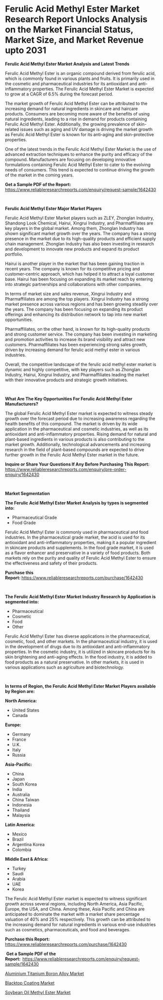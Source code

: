 <p><h1>Ferulic Acid Methyl Ester Market Research Report Unlocks Analysis on the Market Financial Status, Market Size, and Market Revenue upto 2031</h1></p><p><strong>Ferulic Acid Methyl Ester Market Analysis and Latest Trends</strong></p>
<p><p>Ferulic Acid Methyl Ester is an organic compound derived from ferulic acid, which is commonly found in various plants and fruits. It is primarily used in the cosmetic and pharmaceutical industries for its antioxidant and anti-inflammatory properties. The Ferulic Acid Methyl Ester Market is expected to grow at a CAGR of 6.5% during the forecast period.</p><p>The market growth of Ferulic Acid Methyl Ester can be attributed to the increasing demand for natural ingredients in skincare and haircare products. Consumers are becoming more aware of the benefits of using natural ingredients, leading to a rise in demand for products containing Ferulic Acid Methyl Ester. Additionally, the growing prevalence of skin-related issues such as aging and UV damage is driving the market growth as Ferulic Acid Methyl Ester is known for its anti-aging and skin-protective properties.</p><p>One of the latest trends in the Ferulic Acid Methyl Ester Market is the use of advanced extraction techniques to enhance the purity and efficacy of the compound. Manufacturers are focusing on developing innovative formulations containing Ferulic Acid Methyl Ester to cater to the evolving needs of consumers. This trend is expected to continue driving the growth of the market in the coming years.</p></p>
<p><strong>Get a Sample PDF of the Report:&nbsp;</strong> <a href="https://www.reliableresearchreports.com/enquiry/request-sample/1642430">https://www.reliableresearchreports.com/enquiry/request-sample/1642430</a></p>
<p>&nbsp;</p>
<p><strong>Ferulic Acid Methyl Ester Major Market Players</strong></p>
<p><p>Ferulic Acid Methyl Ester Market players such as ZLEY, Zhonglan Industry, Shandong Look Chemical, Hairui, Xingrui Industry, and Pharmaffiliates are key players in the global market. Among them, Zhonglan Industry has shown significant market growth over the years. The company has a strong presence in the market due to its high-quality products and efficient supply chain management. Zhonglan Industry has also been investing in research and development to innovate new products and expand its product portfolio.</p><p>Hairui is another player in the market that has been gaining traction in recent years. The company is known for its competitive pricing and customer-centric approach, which has helped it to attract a loyal customer base. Hairui has been focusing on expanding its market reach by entering into strategic partnerships and collaborations with other companies.</p><p>In terms of market size and sales revenue, Xingrui Industry and Pharmaffiliates are among the top players. Xingrui Industry has a strong market presence across various regions and has been growing steadily over the years. The company has been focusing on expanding its product offerings and enhancing its distribution network to tap into new market opportunities.</p><p>Pharmaffiliates, on the other hand, is known for its high-quality products and strong customer service. The company has been investing in marketing and promotion activities to increase its brand visibility and attract new customers. Pharmaffiliates has been experiencing strong sales growth, driven by increasing demand for ferulic acid methyl ester in various industries.</p><p>Overall, the competitive landscape of the ferulic acid methyl ester market is dynamic and highly competitive, with key players such as Zhonglan Industry, Hairui, Xingrui Industry, and Pharmaffiliates leading the market with their innovative products and strategic growth initiatives.</p></p>
<p>&nbsp;</p>
<p><strong>What Are The Key Opportunities For Ferulic Acid Methyl Ester Manufacturers?</strong></p>
<p><p>The global Ferulic Acid Methyl Ester market is expected to witness steady growth over the forecast period due to increasing awareness regarding the health benefits of this compound. The market is driven by its wide application in the pharmaceutical and cosmetic industries, as well as its antioxidant and anti-inflammatory properties. Rising demand for natural and plant-based ingredients in various products is also contributing to the market growth. Additionally, technological advancements and increasing research in the field of plant-based compounds are expected to drive further growth in the Ferulic Acid Methyl Ester market in the future.</p></p>
<p><strong>Inquire or Share Your Questions If Any Before Purchasing This Report:</strong> <a href="https://www.reliableresearchreports.com/enquiry/pre-order-enquiry/1642430">https://www.reliableresearchreports.com/enquiry/pre-order-enquiry/1642430</a></p>
<p>&nbsp;</p>
<p><strong>Market Segmentation</strong></p>
<p><strong>The Ferulic Acid Methyl Ester Market Analysis by types is segmented into:</strong></p>
<p><ul><li>Pharmaceutical Grade</li><li>Food Grade</li></ul></p>
<p><p>Ferulic Acid Methyl Ester is commonly used in pharmaceutical and food industries. In the pharmaceutical grade market, the acid is used for its antioxidant and anti-inflammatory properties, making it a popular ingredient in skincare products and supplements. In the food grade market, it is used as a flavor enhancer and preservative in a variety of food products. Both markets rely on the purity and quality of Ferulic Acid Methyl Ester to ensure the effectiveness and safety of their products.</p></p>
<p><strong>Purchase this Report:&nbsp;</strong><a href="https://www.reliableresearchreports.com/purchase/1642430">https://www.reliableresearchreports.com/purchase/1642430</a></p>
<p>&nbsp;</p>
<p><strong>The Ferulic Acid Methyl Ester Market Industry Research by Application is segmented into:</strong></p>
<p><ul><li>Pharmaceutical</li><li>Cosmetic</li><li>Food</li><li>Other</li></ul></p>
<p><p>Ferulic Acid Methyl Ester has diverse applications in the pharmaceutical, cosmetic, food, and other markets. In the pharmaceutical industry, it is used in the development of drugs due to its antioxidant and anti-inflammatory properties. In the cosmetic industry, it is utilized in skincare products for its skin brightening and anti-aging effects. In the food industry, it is added to food products as a natural preservative. In other markets, it is used in various applications such as agriculture and biotechnology.</p></p>
<p>&nbsp;</p>
<p><strong>In terms of Region, the Ferulic Acid Methyl Ester Market Players available by Region are:</strong></p>
<p>
    <p> <strong> North America: </strong>
        <ul>
            <li>United States</li>
            <li>Canada</li>
        </ul>
        </p> 
    <p> <strong> Europe: </strong>
        <ul>
            <li>Germany</li>
            <li>France</li>
            <li>U.K.</li>
            <li>Italy</li>
            <li>Russia</li>
        </ul>
        </p> 
    <p> <strong> Asia-Pacific: </strong>
        <ul>
            <li>China</li>
            <li>Japan</li>
            <li>South Korea</li>
            <li>India</li>
            <li>Australia</li>
            <li>China Taiwan</li>
            <li>Indonesia</li>
            <li>Thailand</li>
            <li>Malaysia</li>
        </ul>
        </p> 
    <p> <strong> Latin America: </strong>
        <ul>
            <li>Mexico</li>
            <li>Brazil</li>
            <li>Argentina Korea</li>
            <li>Colombia</li>
        </ul>
        </p> 
    <p> <strong> Middle East & Africa: </strong>
        <ul>
            <li>Turkey</li>
            <li>Saudi</li>
            <li>Arabia</li>
            <li>UAE</li>
            <li>Korea</li>
        </ul>
    </p>
    </p>
<p><p>The Ferulic Acid Methyl Ester market is expected to witness significant growth across several regions, including North America, Asia Pacific, Europe, the USA, and China. Among these, Asia Pacific and China are anticipated to dominate the market with a market share percentage valuation of 40% and 25% respectively. This growth can be attributed to the increasing demand for natural ingredients in various end-use industries such as cosmetics, pharmaceuticals, and food and beverages.</p></p>
<p><strong>Purchase this Report: </strong><a href="https://www.reliableresearchreports.com/purchase/1642430">https://www.reliableresearchreports.com/purchase/1642430</a></p>
<p>&nbsp;<strong>Get a Sample PDF of the Report:&nbsp;&nbsp;</strong><a href="https://www.reliableresearchreports.com/enquiry/request-sample/1642430">https://www.reliableresearchreports.com/enquiry/request-sample/1642430</a></p>
<p><strong></strong></p>
<p><p><a href="https://issuu.com/reportprime-2/docs/aluminium-titanium-boron-alloy-market-size-2030.pp">Aluminium Titanium Boron Alloy Market</a></p><p><a href="https://issuu.com/reportprime-2/docs/blacktop-coating-market-size-2030.pptx">Blacktop Coating Market</a></p><p><a href="https://github.com/biheemgalvinlouises6hokrh3h/Market-Research-Report-List-1/blob/main/soybean-oil-methyl-ester-market.md">Soybean Oil Methyl Ester Market</a></p></p>